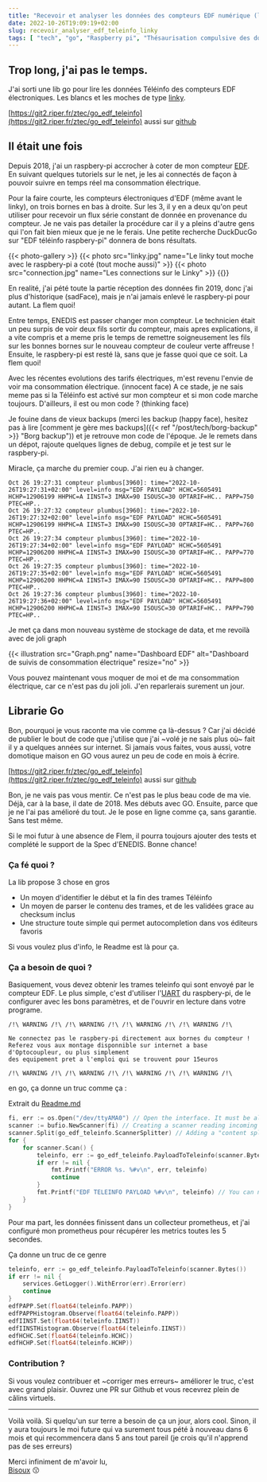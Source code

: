 ```yaml
---
title: "Recevoir et analyser les données des compteurs EDF numérique (linky inclus)"
date: 2022-10-26T19:09:19+02:00
slug: recevoir_analyser_edf_teleinfo_linky
tags: [ "tech", "go", "Raspberry pi", "Thésaurisation compulsive des données"]
---
```


## Trop long, j'ai pas le temps. 

J'ai sorti une lib go pour lire les données Téléinfo des compteurs EDF électroniques. Les blancs et les moches de type [linky](https://fr.wikipedia.org/wiki/Linky). 

[https://git2.riper.fr/ztec/go_edf_teleinfo](https://git2.riper.fr/ztec/go_edf_teleinfo) aussi sur [github](https://github.com/ztec/go_edf_teleinfo)

## Il était une fois
Depuis 2018, j'ai un raspbery-pi accrocher à coter de mon compteur [EDF](https://fr.wikipedia.org/wiki/%C3%89lectricit%C3%A9_de_France). 
En suivant quelques tutoriels sur le net, je les ai connectés de façon à pouvoir suivre en temps réel ma consommation électrique.

Pour la faire courte, les compteurs électroniques d'EDF (même avant le linky), on trois bornes en bas à droite. Sur les 3, il y en 
a deux qu'on peut utiliser pour recevoir un flux série constant de donnée en provenance du compteur. 
Je ne vais pas detailer la procédure  car il y a pleins d'autre gens qui l'on fait bien mieux que je ne le ferais. Une petite recherche
DuckDucGo sur "EDF téléinfo raspbery-pi" donnera de bons résultats.

{{< photo-gallery >}}
{{< photo src="linky.jpg"       name="Le linky tout moche avec le raspbery-pi a coté (tout moche aussi)" >}}
{{< photo src="connection.jpg"  name="Les connections sur le Linky" >}}
{{</photo-gallery>}}


En realité, j'ai pété toute la partie réception des données fin 2019, donc j'ai plus d'historique (sadFace), mais 
je n'ai jamais enlevé le raspbery-pi pour autant. La flem quoi!

Entre temps, ENEDIS est passer changer mon compteur. Le technicien était un peu surpis de voir deux fils sortir du compteur,
mais apres explications, il a vite compris et a meme pris le temps de remettre soigneusement les fils sur les bonnes 
bornes sur le nouveau compteur de couleur verte affreuse ! Ensuite, le raspbery-pi est resté là, sans que je fasse quoi que ce soit. 
La flem quoi!

Avec les récentes evolutions des tarifs électriques, m'est revenu l'envie de voir ma consommation électrique. (innocent face)
A ce stade, je ne sais meme pas si la Téléinfo est activé sur mon compteur et si mon code marche toujours. D'ailleurs, il est ou mon code ? (thinking face)

Je fouine dans de vieux backups (merci les backup (happy face), hesitez pas à lire [comment je gère mes backups]({{< ref "/post/tech/borg-backup" >}} "Borg backup"))
et je retrouve mon code de l'époque. Je le remets dans un dépot, rajoute quelques lignes de debug, compile et je test sur le raspbery-pi.

Miracle, ça marche du premier coup. J'ai rien eu à changer.

```
Oct 26 19:27:31 compteur plumbus[3960]: time="2022-10-26T19:27:31+02:00" level=info msg="EDF PAYLOAD" HCHC=5605491 HCHP=12906199 HHPHC=A IINST=3 IMAX=90 ISOUSC=30 OPTARIF=HC.. PAPP=750 PTEC=HP..
Oct 26 19:27:32 compteur plumbus[3960]: time="2022-10-26T19:27:32+02:00" level=info msg="EDF PAYLOAD" HCHC=5605491 HCHP=12906199 HHPHC=A IINST=3 IMAX=90 ISOUSC=30 OPTARIF=HC.. PAPP=760 PTEC=HP..
Oct 26 19:27:34 compteur plumbus[3960]: time="2022-10-26T19:27:34+02:00" level=info msg="EDF PAYLOAD" HCHC=5605491 HCHP=12906200 HHPHC=A IINST=3 IMAX=90 ISOUSC=30 OPTARIF=HC.. PAPP=770 PTEC=HP..
Oct 26 19:27:35 compteur plumbus[3960]: time="2022-10-26T19:27:35+02:00" level=info msg="EDF PAYLOAD" HCHC=5605491 HCHP=12906200 HHPHC=A IINST=3 IMAX=90 ISOUSC=30 OPTARIF=HC.. PAPP=800 PTEC=HP..
Oct 26 19:27:36 compteur plumbus[3960]: time="2022-10-26T19:27:36+02:00" level=info msg="EDF PAYLOAD" HCHC=5605491 HCHP=12906200 HHPHC=A IINST=3 IMAX=90 ISOUSC=30 OPTARIF=HC.. PAPP=790 PTEC=HP..
```

Je met ça dans mon nouveau système de stockage de data, et me revoilà avec de joli graph

{{< illustration src="Graph.png"  name="Dashboard EDF"   alt="Dashboard de suivis de consommation électrique" resize="no" >}}

Vous pouvez maintenant vous moquer de moi et de ma consommation électrique, car ce n'est pas du joli joli. J'en reparlerais surement un jour.

## Librarie Go

Bon, pourquoi je vous raconte ma vie comme ça là-dessus ? Car j'ai décidé de publier le bout de code
que j'utilise que j'ai ~volé je ne sais plus où~ fait il y a quelques années sur internet. 
Si jamais vous faites, vous aussi, votre domotique maison en GO vous aurez un peu de code en mois à écrire.

[https://git2.riper.fr/ztec/go_edf_teleinfo](https://git2.riper.fr/ztec/go_edf_teleinfo) aussi sur [github](https://github.com/ztec/go_edf_teleinfo)

Bon, je ne vais pas vous mentir. Ce n'est pas le plus beau code de ma vie. Déjà, car à la base, il date de 2018. Mes débuts avec GO.
Ensuite, parce que je ne l'ai pas amélioré du tout. Je le pose en ligne comme ça, sans garantie. Sans test même.

Si le moi futur à une absence de Flem, il pourra toujours ajouter des tests et complété le support de la Spec d'ENEDIS.
Bonne chance!

### Ça fé quoi ?

La lib propose 3 chose en gros
 - Un moyen d'identifier le début et la fin des trames Téléinfo
 - Un moyen de parser le contenu des trames, et de les validées grace au checksum inclus
 - Une structure toute simple qui permet autocompletion dans vos éditeurs favoris

Si vous voulez plus d'info, le Readme est là pour ça.

### Ça a besoin de quoi ?

Basiquement, vous devez obtenir les trames teleinfo qui sont envoyé par le compteur EDF.
Le plus simple, c'est d'utiliser l'[UART](https://fr.wikipedia.org/wiki/UART) du raspbery-pi, de le configurer avec les bons paramètres,
et de l'ouvrir en lecture dans votre programe. 

```
/!\ WARNING /!\ /!\ WARNING /!\ /!\ WARNING /!\ /!\ WARNING /!\ 

Ne connectez pas le raspbery-pi directement aux bornes du compteur ! 
Referez vous aux montage disponnible sur internet a base d'Optocoupleur, ou plus simplement 
des equipement pret a l'emploi qui se trouvent pour 15euros

/!\ WARNING /!\ /!\ WARNING /!\ /!\ WARNING /!\ /!\ WARNING /!\ 
```

en go, ça donne un truc comme ça :

Extrait du [Readme.md](https://git2.riper.fr/ztec/go_edf_teleinfo/src/branch/main/README.md)
```go
fi, err := os.Open("/dev/ttyAMA0") // Open the interface. It must be already configured with correct parameters
scanner := bufio.NewScanner(fi) // Creating a scanner reading incoming data from interface
scanner.Split(go_edf_teleinfo.ScannerSplitter) // Adding a "content splitter" to identify each teleinfo messages
for {
    for scanner.Scan() {
        teleinfo, err := go_edf_teleinfo.PayloadToTeleinfo(scanner.Bytes()) // Reading the latest packet  
        if err != nil {
            fmt.Printf("ERROR %s. %#v\n", err, teleinfo)
            continue
        }
        fmt.Printf("EDF TELEINFO PAYLOAD %#v\n", teleinfo) // You can now use this data as you wish
    }
}
```

Pour ma part, les données finissent dans un collecteur prometheus, et j'ai configuré
mon prometheus pour récupérer les metrics toutes les 5 secondes.

Ça donne un truc de ce genre

```go
teleinfo, err := go_edf_teleinfo.PayloadToTeleinfo(scanner.Bytes())
if err != nil {
    services.GetLogger().WithError(err).Error(err)
    continue
}
edfPAPP.Set(float64(teleinfo.PAPP))
edfPAPPHistogram.Observe(float64(teleinfo.PAPP))
edfIINST.Set(float64(teleinfo.IINST))
edfIINSTHistogram.Observe(float64(teleinfo.IINST))
edfHCHC.Set(float64(teleinfo.HCHC))
edfHCHP.Set(float64(teleinfo.HCHP))
```

### Contribution ?

Si vous voulez contribuer et ~corriger mes erreurs~ améliorer le truc, c'est avec grand plaisir. Ouvrez une PR
sur Github et vous recevrez plein de câlins virtuels.


---

Voilà voilà. Si quelqu'un sur terre a besoin de ça un jour, alors cool. Sinon, il y aura
toujours le moi future qui va surement tous pété à nouveau dans 6 mois et qui recommencera dans 5 ans tout pareil 
(je crois qu'il n'apprend pas de ses erreurs)


Merci infiniment de m'avoir lu,\
[Bisoux](/page/bisoux) 😗